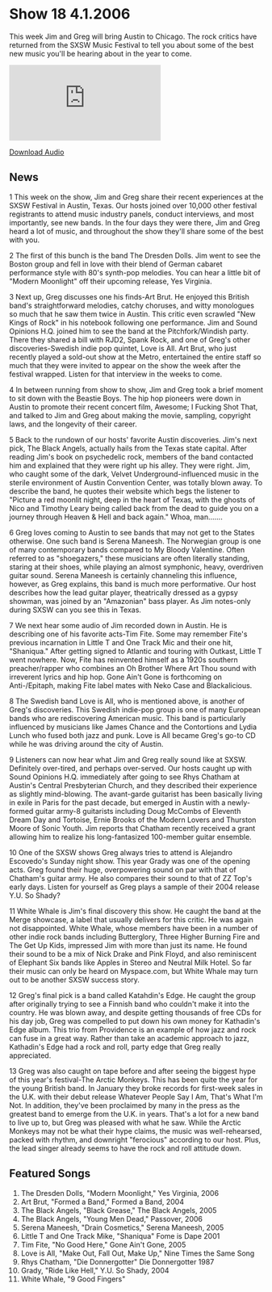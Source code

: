 # Show 18 4.1.2006
This week Jim and Greg will bring Austin to Chicago. The rock critics have returned from the SXSW Music Festival to tell you about some of the best new music you'll be hearing about in the year to come.

![main image](http://www.soundopinions.org/main%20image/x.php)

[Download Audio](http://audio.soundopinions.org/streams/2006/04/so_20060401.m3u)

## News
1 This week on the show, Jim and Greg share their recent experiences at the SXSW Festival in Austin, Texas. Our hosts joined over 10,000 other festival registrants to attend music industry panels, conduct interviews, and most importantly, see new bands. In the four days they were there, Jim and Greg heard a lot of music, and throughout the show they'll share some of the best with you. 

2 The first of this bunch is the band The Dresden Dolls. Jim went to see the Boston group and fell in love with their blend of German cabaret performance style with 80's synth-pop melodies. You can hear a little bit of "Modern Moonlight" off their upcoming release, Yes Virginia.

3 Next up, Greg discusses one his finds-Art Brut. He enjoyed this British band's straightforward melodies, catchy choruses, and witty monologues so much that he saw them twice in Austin. This critic even scrawled "New Kings of Rock" in his notebook following one performance. Jim and Sound Opinions H.Q. joined him to see the band at the Pitchfork/Windish party. There they shared a bill with RJD2, Spank Rock, and one of Greg's other discoveries-Swedish indie pop quintet, Love is All. Art Brut, who just recently played a sold-out show at the Metro, entertained the entire staff so much that they were invited to appear on the show the week after the festival wrapped. Listen for that interview in the weeks to come.

4 In between running from show to show, Jim and Greg took a brief moment to sit down with the Beastie Boys. The hip hop pioneers were down in Austin to promote their recent concert film, Awesome; I Fucking Shot That, and talked to Jim and Greg about making the movie, sampling, copyright laws, and the longevity of their career.

5 Back to the rundown of our hosts' favorite Austin discoveries. Jim's next pick, The Black Angels, actually hails from the Texas state capital. After reading Jim's book on psychedelic rock, members of the band contacted him and explained that they were right up his alley. They were right. Jim, who caught some of the dark, Velvet Underground-influenced music in the sterile environment of Austin Convention Center, was totally blown away. To describe the band, he quotes their website which begs the listener to "Picture a red moonlit night, deep in the heart of Texas, with the ghosts of Nico and Timothy Leary being called back from the dead to guide you on a journey through Heaven & Hell and back again." Whoa, man....... 

6 Greg loves coming to Austin to see bands that may not get to the States otherwise. One such band is Serena Maneesh. The Norwegian group is one of many contemporary bands compared to My Bloody Valentine. Often referred to as "shoegazers," these musicians are often literally standing, staring at their shoes, while playing an almost symphonic, heavy, overdriven guitar sound. Serena Maneesh is certainly channeling this influence, however, as Greg explains, this band is much more performative. Our host describes how the lead guitar player, theatrically dressed as a gypsy showman, was joined by an "Amazonian" bass player. As Jim notes-only during SXSW can you see this in Texas.

7 We next hear some audio of Jim recorded down in Austin. He is describing one of his favorite acts-Tim Fite. Some may remember Fite's previous incarnation in Little T and One Track Mic and their one hit, "Shaniqua." After getting signed to Atlantic and touring with Outkast, Little T went nowhere. Now, Fite has reinvented himself as a 1920s southern preacher/rapper who combines an Oh Brother Where Art Thou sound with irreverent lyrics and hip hop. Gone Ain't Gone is forthcoming on Anti-/Epitaph, making Fite label mates with Neko Case and Blackalicious.

8 The Swedish band Love is All, who is mentioned above, is another of Greg's discoveries. This Swedish indie-pop group is one of many European bands who are rediscovering American music. This band is particularly influenced by musicians like James Chance and the Contortions and Lydia Lunch who fused both jazz and punk. Love is All became Greg's go-to CD while he was driving around the city of Austin. 

9 Listeners can now hear what Jim and Greg really sound like at SXSW.
Definitely over-tired, and perhaps over-served. Our hosts caught up with Sound Opinions H.Q. immediately after going to see Rhys Chatham at Austin's Central Presbyterian Church, and they described their experience as slightly mind-blowing. The avant-garde guitarist has been basically living in exile in Paris for the past decade, but emerged in Austin with a newly-formed guitar army-8 guitarists including Doug McCombs of Eleventh Dream Day and Tortoise, Ernie Brooks of the Modern Lovers and Thurston Moore of Sonic Youth. Jim reports that Chatham recently received a grant allowing him to realize his long-fantasized 100-member guitar ensemble.

10 One of the SXSW shows Greg always tries to attend is Alejandro Escovedo's Sunday night show. This year Grady was one of the opening acts. Greg found their huge, overpowering sound on par with that of Chatham's guitar army. He also compares their sound to that of ZZ Top's early days. Listen for yourself as Greg plays a sample of their 2004 release Y.U. So Shady?

11 White Whale is Jim's final discovery this show. He caught the band at the Merge showcase, a label that usually delivers for this critic. He was again not disappointed. White Whale, whose members have been in a number of other indie rock bands including Butterglory, Three Higher Burning Fire and The Get Up Kids, impressed Jim with more than just its name. He found their sound to be a mix of Nick Drake and Pink Floyd, and also reminiscent of Elephant Six bands like Apples in Stereo and Neutral Milk Hotel. So far their music can only be heard on Myspace.com, but White Whale may turn out to be another SXSW success story.

12 Greg's final pick is a band called Katahdin's Edge. He caught the group after originally trying to see a Finnish band who couldn't make it into the country. He was blown away, and despite getting thousands of free CDs for his day job, Greg was compelled to put down his own money for Kathadin's Edge album. This trio from Providence is an example of how jazz and rock can fuse in a great way. Rather than take an academic approach to jazz, Kathadin's Edge had a rock and roll, party edge that Greg really appreciated.

13 Greg was also caught on tape before and after seeing the biggest hype of this year's festival-The Arctic Monkeys. This has been quite the year for the young British band. In January they broke records for first-week sales in the U.K. with their debut release Whatever People Say I Am, That's What I'm Not. In addition, they've been proclaimed by many in the press as the greatest band to emerge from the U.K. in years. That's a lot for a new band to live up to, but Greg was pleased with what he saw. While the Arctic Monkeys may not be what their hype claims, the music was well-rehearsed, packed with rhythm, and downright "ferocious" according to our host. Plus, the lead singer already seems to have the rock and roll attitude down.



## Featured Songs
1. The Dresden Dolls, "Modern Moonlight," Yes Virginia, 2006
2. Art Brut, "Formed a Band," Formed a Band, 2004
3. The Black Angels, "Black Grease," The Black Angels, 2005
4. The Black Angels, "Young Men Dead," Passover, 2006
5. Serena Maneesh, "Drain Cosmetics," Serena Maneesh, 2005
6. Little T and One Track Mike, "Shaniqua" Fome is Dape 2001
7. Tim Fite, "No Good Here," Gone Ain't Gone, 2005
8. Love is All, "Make Out, Fall Out, Make Up," Nine Times the Same Song
9. Rhys Chatham, "Die Donnergotter" Die Donnergotter 1987
10. Grady, "Ride Like Hell," Y.U. So Shady, 2004
11. White Whale, "9 Good Fingers"
